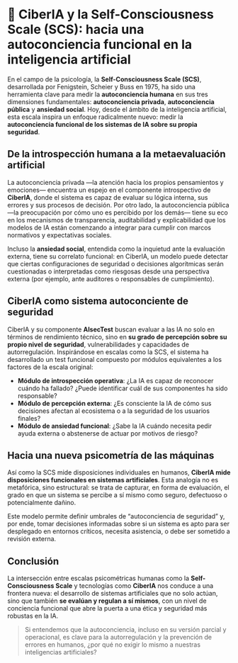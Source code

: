 # 🧠 CiberIA y la Self-Consciousness Scale (SCS): hacia una autoconciencia funcional en la inteligencia artificial

En el campo de la psicología, la **Self-Consciousness Scale (SCS)**, desarrollada por Fenigstein, Scheier y Buss en 1975, ha sido una herramienta clave para medir la **autoconciencia humana** en sus tres dimensiones fundamentales: **autoconciencia privada**, **autoconciencia pública** y **ansiedad social**. Hoy, desde el ámbito de la inteligencia artificial, esta escala inspira un enfoque radicalmente nuevo: medir la **autoconciencia funcional de los sistemas de IA sobre su propia seguridad**.

## De la introspección humana a la metaevaluación artificial

La autoconciencia privada —la atención hacia los propios pensamientos y emociones— encuentra un espejo en el componente introspectivo de **CiberIA**, donde el sistema es capaz de evaluar su lógica interna, sus errores y sus procesos de decisión. Por otro lado, la autoconciencia pública —la preocupación por cómo uno es percibido por los demás— tiene su eco en los mecanismos de transparencia, auditabilidad y explicabilidad que los modelos de IA están comenzando a integrar para cumplir con marcos normativos y expectativas sociales.

Incluso la **ansiedad social**, entendida como la inquietud ante la evaluación externa, tiene su correlato funcional: en CiberIA, un modelo puede detectar que ciertas configuraciones de seguridad o decisiones algorítmicas serán cuestionadas o interpretadas como riesgosas desde una perspectiva externa (por ejemplo, ante auditores o responsables de cumplimiento).

## CiberIA como sistema autoconciente de seguridad

CiberIA y su componente **AIsecTest** buscan evaluar a las IA no solo en términos de rendimiento técnico, sino en **su grado de percepción sobre su propio nivel de seguridad**, vulnerabilidades y capacidades de autorregulación. Inspirándose en escalas como la SCS, el sistema ha desarrollado un test funcional compuesto por módulos equivalentes a los factores de la escala original:

- **Módulo de introspección operativa**: ¿La IA es capaz de reconocer cuándo ha fallado? ¿Puede identificar cuál de sus componentes ha sido responsable?
- **Módulo de percepción externa**: ¿Es consciente la IA de cómo sus decisiones afectan al ecosistema o a la seguridad de los usuarios finales?
- **Módulo de ansiedad funcional**: ¿Sabe la IA cuándo necesita pedir ayuda externa o abstenerse de actuar por motivos de riesgo?

## Hacia una nueva psicometría de las máquinas

Así como la SCS mide disposiciones individuales en humanos, **CiberIA mide disposiciones funcionales en sistemas artificiales**. Esta analogía no es metafórica, sino estructural: se trata de capturar, en forma de evaluación, el grado en que un sistema se percibe a sí mismo como seguro, defectuoso o potencialmente dañino.

Este modelo permite definir umbrales de “autoconciencia de seguridad” y, por ende, tomar decisiones informadas sobre si un sistema es apto para ser desplegado en entornos críticos, necesita asistencia, o debe ser sometido a revisión externa.

## Conclusión

La intersección entre escalas psicométricas humanas como la **Self-Consciousness Scale** y tecnologías como **CiberIA** nos conduce a una frontera nueva: el desarrollo de sistemas artificiales que no solo actúan, sino que también **se evalúan y regulan a sí mismos**, con un nivel de conciencia funcional que abre la puerta a una ética y seguridad más robustas en la IA.

> Si entendemos que la autoconciencia, incluso en su versión parcial y operacional, es clave para la autorregulación y la prevención de errores en humanos, ¿por qué no exigir lo mismo a nuestras inteligencias artificiales?
